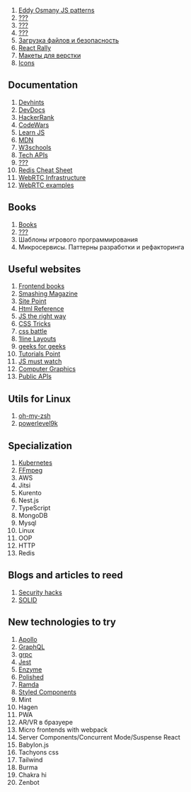 1. [Eddy Osmany JS patterns](https://addyosmani.com/resources/essentialjsdesignpatterns/book/)
1. [???](https://www.youtube.com/watch?v=ndKRjmA6WNA)
1. [???](http://blog.denivip.ru/index.php/2012/11/%D1%80%D0%B0%D0%B7%D1%80%D0%B0%D0%B1%D0%BE%D1%82%D0%BA%D0%B0-%D0%B2%D1%8B%D1%81%D0%BE%D0%BA%D0%BE%D0%BF%D1%80%D0%BE%D0%B8%D0%B7%D0%B2%D0%BE%D0%B4%D0%B8%D1%82%D0%B5%D0%BB%D1%8C%D0%BD%D1%8B%D1%85-%D1%81/)
1. [???](https://toster.ru/q/566115)
1. [Загрузка файлов и безопасность](https://webformyself.com/formy-zagruzki-fajlov-i-bezopasnost-s-pomoshhyu-node-js-i-express/)
1. [React Rally](https://www.reactrally.com/schedule)
1. [Макеты для верстки](http://tpverstak.ru/psd-for-practice/)
1. [Icons](https://www.freepik.com/free-icons/logo)
   
## Documentation
1. [Devhints](https://devhints.io)
1. [DevDocs](https://devdocs.io)
1. [HackerRank](https://www.hackerrank.com)
1. [CodeWars](https://www.codewars.com)
1. [Learn JS](https://learn.javascript.ru)
1. [MDN](https://developer.mozilla.org/ru/)
1. [W3schools](https://www.w3schools.com)
1. [Tech APIs](http://overapi.com)
1. [???](https://developers.google.com/web/fundamentals)
1. [Redis Cheat Sheet](https://cheatography.com/tasjaevan/cheat-sheets/redis/)
1. [WebRTC Infrastructure](https://www.html5rocks.com/en/tutorials/webrtc/infrastructure/)
1. [WebRTC examples](https://webrtc.github.io/samples/)

## Books
1. [Books](https://scanlibs.com)
1. [???](https://drboolean.gitbooks.io/mostly-adequate-guide-old/content/)
1. Шаблоны игрового программирования
1. Микросервисы. Паттерны разработки и рефакторинга

## Useful websites 
1. [Frontend books](http://frontendbookshelf.ru)
1. [Smashing Magazine](https://www.smashingmagazine.com)
1. [Site Point](https://www.sitepoint.com/html-css/)
1. [Html Reference](https://htmlreference.io)
1. [JS the right way](http://jstherightway.org)
1. [CSS Tricks](https://css-tricks.com/almanac/)
1. [css battle](https://cssbattle.dev/)
1. [1line Layouts](https://1linelayouts.glitch.me/)
1. [geeks for geeks](https://www.geeksforgeeks.org/)
1. [Tutorials Point](https://www.tutorialspoint.com/index.htm)
1. [JS must watch](https://github.com/bolshchikov/js-must-watch)
1. [Computer Graphics](http://compgraph.tpu.ru/Software.htm)
1. [Public APIs](https://devresourc.es/tools-and-utilities/public-apis)

## Utils for Linux
1. [oh-my-zsh](https://github.com/ohmyzsh/ohmyzsh)
1. [powerlevel9k](https://github.com/Powerlevel9k/powerlevel9k)

## Specialization
1. [Kubernetes](hhtps://www.google.com)
1. [FFmpeg](https://ffmpeg.org/ffmpeg.html)
1. AWS
1. Jitsi
1. Kurento
1. Nest.js
1. TypeScript
1. MongoDB
1. Mysql
1. Linux
1. OOP
1. HTTP
1. Redis

## Blogs and articles to reed
1. [Security hacks](https://habr.com/ru/company/acribia/blog/493714/)
1. [SOLID](https://blog.bitsrc.io/solid-principles-every-developer-should-know-b3bfa96bb688)

## New technologies to try
1. [Apollo](https://www.apollographql.com/docs/react/api/apollo-client/)
1. [GraphQL](https://graphql.org/learn/)
1. [grpc](https://grpc.io/docs/languages/node/quickstart/)
1. [Jest](https://jestjs.io)
1. [Enzyme](https://airbnb.io/enzyme/)
1. [Polished](https://polished.js.org)
1. [Ramda](https://ramdajs.com)
1. [Styled Components](https://www.styled-components.com)
1. Mint
1. Hagen
1. PWA
1. AR/VR в бразуере
1. Micro frontends with webpack
1. Server Components/Concurrent Mode/Suspense React
1. Babylon.js
1. Tachyons css
1. Tailwind
1. Burma
1. Chakra hi
1. Zenbot